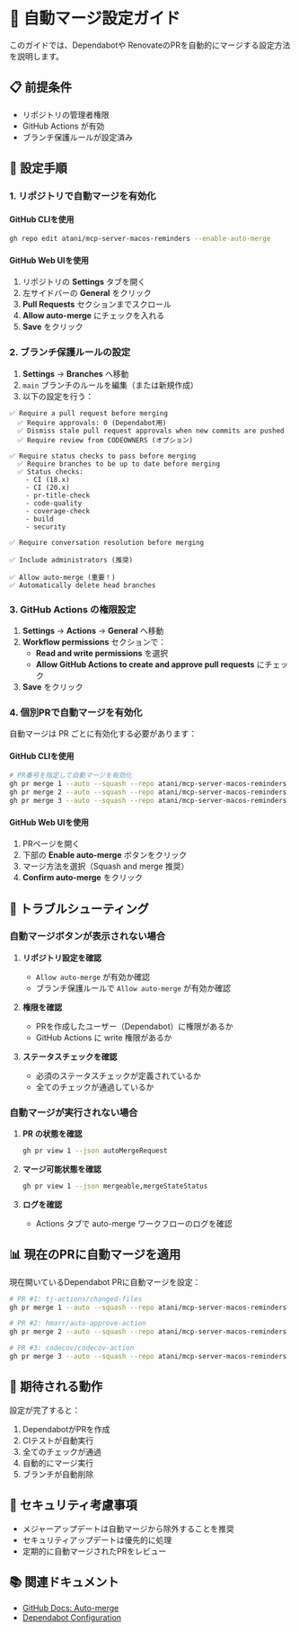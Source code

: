 # 🔄 自動マージ設定ガイド

このガイドでは、Dependabotや RenovateのPRを自動的にマージする設定方法を説明します。

## 📋 前提条件

- リポジトリの管理者権限
- GitHub Actions が有効
- ブランチ保護ルールが設定済み

## 🚀 設定手順

### 1. リポジトリで自動マージを有効化

#### GitHub CLIを使用
```bash
gh repo edit atani/mcp-server-macos-reminders --enable-auto-merge
```

#### GitHub Web UIを使用
1. リポジトリの **Settings** タブを開く
2. 左サイドバーの **General** をクリック
3. **Pull Requests** セクションまでスクロール
4. **Allow auto-merge** にチェックを入れる
5. **Save** をクリック

### 2. ブランチ保護ルールの設定

1. **Settings** → **Branches** へ移動
2. `main` ブランチのルールを編集（または新規作成）
3. 以下の設定を行う：

```
✅ Require a pull request before merging
  ✅ Require approvals: 0 (Dependabot用)
  ✅ Dismiss stale pull request approvals when new commits are pushed
  ✅ Require review from CODEOWNERS (オプション)

✅ Require status checks to pass before merging
  ✅ Require branches to be up to date before merging
  ✅ Status checks:
    - CI (18.x)
    - CI (20.x)
    - pr-title-check
    - code-quality
    - coverage-check
    - build
    - security

✅ Require conversation resolution before merging

✅ Include administrators (推奨)

✅ Allow auto-merge (重要！)
✅ Automatically delete head branches
```

### 3. GitHub Actions の権限設定

1. **Settings** → **Actions** → **General** へ移動
2. **Workflow permissions** セクションで：
   - **Read and write permissions** を選択
   - **Allow GitHub Actions to create and approve pull requests** にチェック
3. **Save** をクリック

### 4. 個別PRで自動マージを有効化

自動マージは PR ごとに有効化する必要があります：

#### GitHub CLIを使用
```bash
# PR番号を指定して自動マージを有効化
gh pr merge 1 --auto --squash --repo atani/mcp-server-macos-reminders
gh pr merge 2 --auto --squash --repo atani/mcp-server-macos-reminders
gh pr merge 3 --auto --squash --repo atani/mcp-server-macos-reminders
```

#### GitHub Web UIを使用
1. PRページを開く
2. 下部の **Enable auto-merge** ボタンをクリック
3. マージ方法を選択（Squash and merge 推奨）
4. **Confirm auto-merge** をクリック

## 🔧 トラブルシューティング

### 自動マージボタンが表示されない場合

1. **リポジトリ設定を確認**
   - `Allow auto-merge` が有効か確認
   - ブランチ保護ルールで `Allow auto-merge` が有効か確認

2. **権限を確認**
   - PRを作成したユーザー（Dependabot）に権限があるか
   - GitHub Actions に write 権限があるか

3. **ステータスチェックを確認**
   - 必須のステータスチェックが定義されているか
   - 全てのチェックが通過しているか

### 自動マージが実行されない場合

1. **PR の状態を確認**
   ```bash
   gh pr view 1 --json autoMergeRequest
   ```

2. **マージ可能状態を確認**
   ```bash
   gh pr view 1 --json mergeable,mergeStateStatus
   ```

3. **ログを確認**
   - Actions タブで auto-merge ワークフローのログを確認

## 📊 現在のPRに自動マージを適用

現在開いているDependabot PRに自動マージを設定：

```bash
# PR #1: tj-actions/changed-files
gh pr merge 1 --auto --squash --repo atani/mcp-server-macos-reminders

# PR #2: hmarr/auto-approve-action
gh pr merge 2 --auto --squash --repo atani/mcp-server-macos-reminders

# PR #3: codecov/codecov-action
gh pr merge 3 --auto --squash --repo atani/mcp-server-macos-reminders
```

## 🎯 期待される動作

設定が完了すると：

1. DependabotがPRを作成
2. CIテストが自動実行
3. 全てのチェックが通過
4. 自動的にマージ実行
5. ブランチが自動削除

## 🔐 セキュリティ考慮事項

- メジャーアップデートは自動マージから除外することを推奨
- セキュリティアップデートは優先的に処理
- 定期的に自動マージされたPRをレビュー

## 📚 関連ドキュメント

- [GitHub Docs: Auto-merge](https://docs.github.com/en/pull-requests/collaborating-with-pull-requests/incorporating-changes-from-a-pull-request/automatically-merging-a-pull-request)
- [Dependabot Configuration](https://docs.github.com/en/code-security/dependabot/dependabot-version-updates/configuration-options-for-the-dependabot.yml-file)